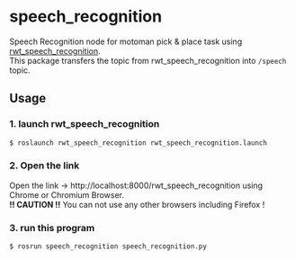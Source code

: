 # speech_recognition
Speech Recognition node for motoman pick & place task using [rwt_speech_recognition]().  
This package transfers the topic from rwt_speech_recognition into `/speech` topic.  

## Usage
### 1. launch rwt_speech_recognition
```bash
$ roslaunch rwt_speech_recognition rwt_speech_recognition.launch
```

### 2. Open the link
Open the link -> http://localhost:8000/rwt_speech_recognition using Chrome or Chromium Browser.  
**!! CAUTION !!** You can not use any other browsers including Firefox !

### 3. run this program
```bash
$ rosrun speech_recognition speech_recognition.py
```
